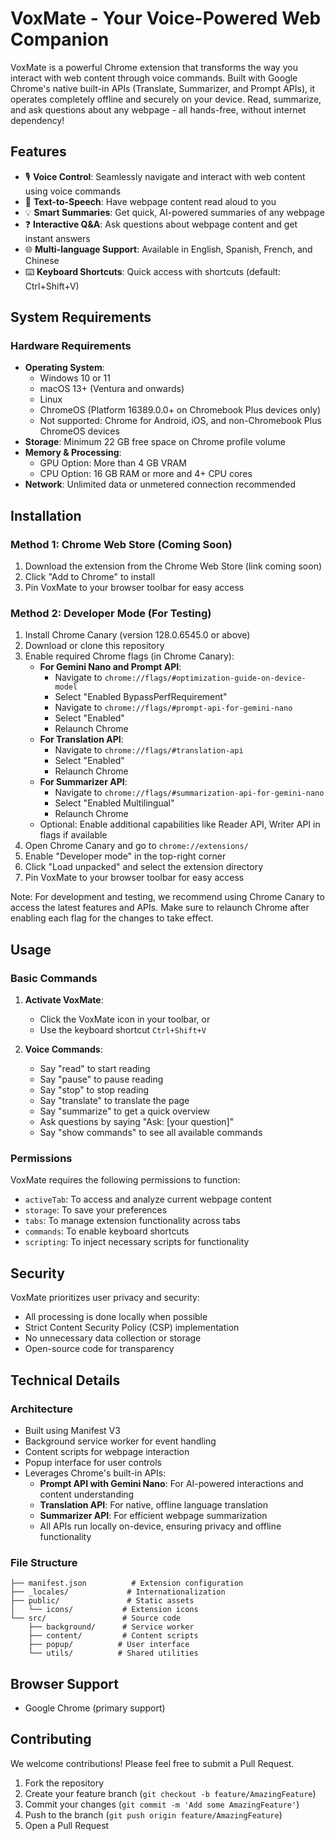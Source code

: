 # VoxMate - Your Voice-Powered Web Companion

VoxMate is a powerful Chrome extension that transforms the way you interact with web content through voice commands. Built with Google Chrome's native built-in APIs (Translate, Summarizer, and Prompt APIs), it operates completely offline and securely on your device. Read, summarize, and ask questions about any webpage - all hands-free, without internet dependency!

## Features

- 🎙️ **Voice Control**: Seamlessly navigate and interact with web content using voice commands
- 📖 **Text-to-Speech**: Have webpage content read aloud to you
- 💡 **Smart Summaries**: Get quick, AI-powered summaries of any webpage
- ❓ **Interactive Q&A**: Ask questions about webpage content and get instant answers
- 🌐 **Multi-language Support**: Available in English, Spanish, French, and Chinese
- ⌨️ **Keyboard Shortcuts**: Quick access with shortcuts (default: Ctrl+Shift+V)

## System Requirements

### Hardware Requirements
- **Operating System**: 
  - Windows 10 or 11
  - macOS 13+ (Ventura and onwards)
  - Linux
  - ChromeOS (Platform 16389.0.0+ on Chromebook Plus devices only)
  - Not supported: Chrome for Android, iOS, and non-Chromebook Plus ChromeOS devices
- **Storage**: Minimum 22 GB free space on Chrome profile volume
- **Memory & Processing**:
  - GPU Option: More than 4 GB VRAM
  - CPU Option: 16 GB RAM or more and 4+ CPU cores
- **Network**: Unlimited data or unmetered connection recommended

## Installation

### Method 1: Chrome Web Store (Coming Soon)
1. Download the extension from the Chrome Web Store (link coming soon)
2. Click "Add to Chrome" to install
3. Pin VoxMate to your browser toolbar for easy access

### Method 2: Developer Mode (For Testing)
1. Install Chrome Canary (version 128.0.6545.0 or above)
2. Download or clone this repository
3. Enable required Chrome flags (in Chrome Canary):
   - **For Gemini Nano and Prompt API**:
     - Navigate to `chrome://flags/#optimization-guide-on-device-model`
     - Select "Enabled BypassPerfRequirement"
     - Navigate to `chrome://flags/#prompt-api-for-gemini-nano`
     - Select "Enabled"
     - Relaunch Chrome
   - **For Translation API**:
     - Navigate to `chrome://flags/#translation-api`
     - Select "Enabled"
     - Relaunch Chrome
   - **For Summarizer API**:
     - Navigate to `chrome://flags/#summarization-api-for-gemini-nano`
     - Select "Enabled Multilingual"
     - Relaunch Chrome
   - Optional: Enable additional capabilities like Reader API, Writer API in flags if available
4. Open Chrome Canary and go to `chrome://extensions/`
5. Enable "Developer mode" in the top-right corner
6. Click "Load unpacked" and select the extension directory
7. Pin VoxMate to your browser toolbar for easy access

Note: For development and testing, we recommend using Chrome Canary to access the latest features and APIs. Make sure to relaunch Chrome after enabling each flag for the changes to take effect.

## Usage

### Basic Commands

1. **Activate VoxMate**: 
   - Click the VoxMate icon in your toolbar, or
   - Use the keyboard shortcut `Ctrl+Shift+V`

2. **Voice Commands**:
   - Say "read" to start reading
   - Say "pause" to pause reading
   - Say "stop" to stop reading
   - Say "translate" to translate the page
   - Say "summarize" to get a quick overview
   - Ask questions by saying "Ask: [your question]"
   - Say "show commands" to see all available commands

### Permissions

VoxMate requires the following permissions to function:
- `activeTab`: To access and analyze current webpage content
- `storage`: To save your preferences
- `tabs`: To manage extension functionality across tabs
- `commands`: To enable keyboard shortcuts
- `scripting`: To inject necessary scripts for functionality

## Security

VoxMate prioritizes user privacy and security:
- All processing is done locally when possible
- Strict Content Security Policy (CSP) implementation
- No unnecessary data collection or storage
- Open-source code for transparency

## Technical Details

### Architecture
- Built using Manifest V3
- Background service worker for event handling
- Content scripts for webpage interaction
- Popup interface for user controls
- Leverages Chrome's built-in APIs:
  - **Prompt API with Gemini Nano**: For AI-powered interactions and content understanding
  - **Translation API**: For native, offline language translation
  - **Summarizer API**: For efficient webpage summarization
  - All APIs run locally on-device, ensuring privacy and offline functionality

### File Structure
```
├── manifest.json          # Extension configuration
├── _locales/             # Internationalization
├── public/               # Static assets
│   └── icons/           # Extension icons
└── src/                 # Source code
    ├── background/      # Service worker
    ├── content/         # Content scripts
    ├── popup/          # User interface
    └── utils/          # Shared utilities
```

## Browser Support

- Google Chrome (primary support)

## Contributing

We welcome contributions! Please feel free to submit a Pull Request.

1. Fork the repository
2. Create your feature branch (`git checkout -b feature/AmazingFeature`)
3. Commit your changes (`git commit -m 'Add some AmazingFeature'`)
4. Push to the branch (`git push origin feature/AmazingFeature`)
5. Open a Pull Request
